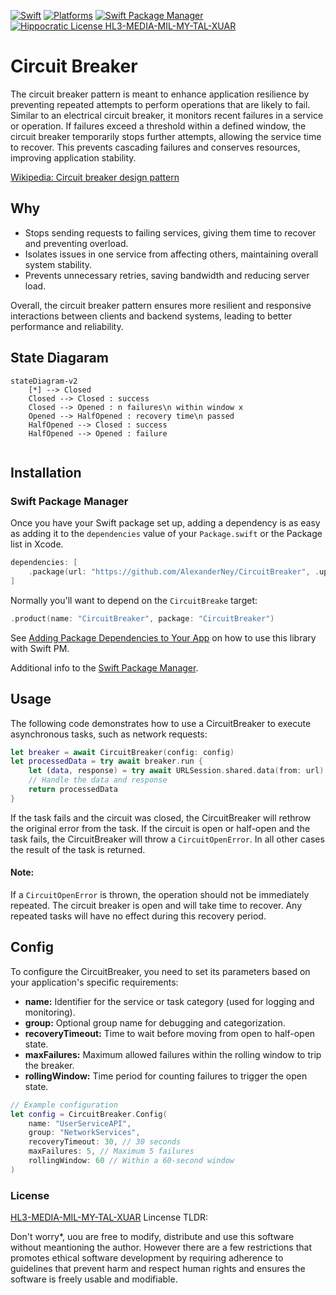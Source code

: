 [![Swift](https://img.shields.io/badge/Swift-5.7_5.8_5.9-orange?style=flat-square)](https://img.shields.io/badge/Swift-5.7_5.8_5.9-Orange?style=flat-square)
[![Platforms](https://img.shields.io/badge/Platforms-macOS_iOS_tvOS_watchOS_visionOS-blue?style=flat-square)](https://img.shields.io/badge/Platforms-macOS_iOS_tvOS_watchOS_vision_OS_Linux_Windows_Android-Green?style=flat-square)
[![Swift Package Manager](https://img.shields.io/badge/Swift_Package_Manager-compatible-orange?style=flat-square)](https://img.shields.io/badge/Swift_Package_Manager-compatible-orange?style=flat-square)
[![Hippocratic License HL3-MEDIA-MIL-MY-TAL-XUAR](https://img.shields.io/static/v1?label=Hippocratic%20License&message=HL3-MEDIA-MIL-MY-TAL-XUAR&labelColor=5e2751&color=bc8c3d)](https://firstdonoharm.dev/version/3/0/media-mil-my-tal-xuar.html)



# Circuit Breaker #
The circuit breaker pattern is meant to enhance application resilience by preventing repeated attempts to perform operations that are likely to fail. Similar to an electrical circuit breaker, it monitors recent failures in a service or operation. If failures exceed a threshold within a defined window, the circuit breaker temporarily stops further attempts, allowing the service time to recover. This prevents cascading failures and conserves resources, improving application stability.

[Wikipedia: Circuit breaker design pattern](https://en.wikipedia.org/wiki/Circuit_breaker_design_pattern)

## Why
- Stops sending requests to failing services, giving them time to recover and preventing overload.
- Isolates issues in one service from affecting others, maintaining overall system stability.
- Prevents unnecessary retries, saving bandwidth and reducing server load.

Overall, the circuit breaker pattern ensures more resilient and responsive interactions between clients and backend systems, leading to better performance and reliability.

## State Diagaram

```mermaid
stateDiagram-v2
    [*] --> Closed
    Closed --> Closed : success
    Closed --> Opened : n failures\n within window x
    Opened --> HalfOpened : recovery time\n passed
    HalfOpened --> Closed : success
    HalfOpened --> Opened : failure
    
```

## Installation

### Swift Package Manager

Once you have your Swift package set up, adding a dependency is as easy as adding it to the `dependencies` value of your `Package.swift` or the Package list in Xcode.

```swift
dependencies: [
    .package(url: "https://github.com/AlexanderNey/CircuitBreaker", .upToNextMajor(from: "1.0.0"))
]
```

Normally you'll want to depend on the `CircuitBreake` target:

```swift
.product(name: "CircuitBreaker", package: "CircuitBreaker")
```

See [Adding Package Dependencies to Your App](https://developer.apple.com/documentation/xcode/adding_package_dependencies_to_your_app) on how to use this library with Swift PM.

Additional info to the [Swift Package Manager](https://swift.org/package-manager/).


## Usage
The following code demonstrates how to use a CircuitBreaker to execute asynchronous tasks, such as network requests:
```swift
let breaker = await CircuitBreaker(config: config)
let processedData = try await breaker.run {
    let (data, response) = try await URLSession.shared.data(from: url)
    // Handle the data and response
    return processedData
}
```
If the task fails and the circuit was closed, the CircuitBreaker will rethrow the original error from the task.
If the circuit is open or half-open and the task fails, the CircuitBreaker will throw a `CircuitOpenError`. In all other cases the result of the task is returned.

#### Note:
If a `CircuitOpenError` is thrown, the operation should not be immediately repeated. The circuit breaker is open and will take time to recover. Any repeated tasks will have no effect during this recovery period. 

## Config
To configure the CircuitBreaker, you need to set its parameters based on your application's specific requirements:

- **name:** Identifier for the service or task category (used for logging and monitoring).
- **group:** Optional group name for debugging and categorization.
- **recoveryTimeout:** Time to wait before moving from open to half-open state.
- **maxFailures:** Maximum allowed failures within the rolling window to trip the breaker.
- **rollingWindow:** Time period for counting failures to trigger the open state.

```swift
// Example configuration
let config = CircuitBreaker.Config(
    name: "UserServiceAPI",
    group: "NetworkServices",
    recoveryTimeout: 30, // 30 seconds
    maxFailures: 5, // Maximum 5 failures
    rollingWindow: 60 // Within a 60-second window
)
```

### License
[HL3-MEDIA-MIL-MY-TAL-XUAR](https://firstdonoharm.dev/version/3/0/media-mil-my-tal-xuar.html) Lincense TLDR:

Don't worry*, uou are free to modify, distribute and use this software without meantioning the author. However there are a few restrictions that promotes ethical software development by requiring adherence to guidelines that prevent harm and respect human rights and ensures the software is freely usable and modifiable.

